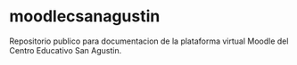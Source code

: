 # moodlecsanagustin
Repositorio publico para documentacion de la plataforma virtual Moodle del Centro Educativo San Agustin.
